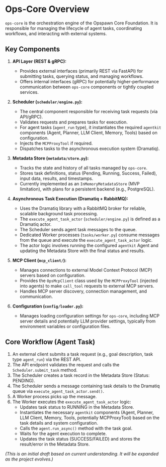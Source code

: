 # Ops-Core Overview

`ops-core` is the orchestration engine of the Opspawn Core Foundation. It is responsible for managing the lifecycle of agent tasks, coordinating workflows, and interacting with external systems.

## Key Components

1.  **API Layer (REST & gRPC):**
    -   Provides external interfaces (primarily REST via FastAPI) for submitting tasks, querying status, and managing workflows.
    -   Offers internal interfaces (gRPC) for potentially higher-performance communication between `ops-core` components or tightly coupled services.

2.  **Scheduler (`scheduler/engine.py`):**
    -   The central component responsible for receiving task requests (via API/gRPC).
    -   Validates requests and prepares tasks for execution.
    -   For agent tasks (`agent_run` type), it instantiates the required `agentkit` components (Agent, Planner, LLM Client, Memory, Tools) based on configuration.
    -   Injects the `MCPProxyTool` if required.
    -   Dispatches tasks to the asynchronous execution system (Dramatiq).

3.  **Metadata Store (`metadata/store.py`):**
    -   Tracks the state and history of all tasks managed by `ops-core`.
    -   Stores task definitions, status (Pending, Running, Success, Failed), input data, results, and timestamps.
    -   Currently implemented as an `InMemoryMetadataStore` (MVP limitation), with plans for a persistent backend (e.g., PostgreSQL).

4.  **Asynchronous Task Execution (Dramatiq + RabbitMQ):**
    -   Uses the Dramatiq library with a RabbitMQ broker for reliable, scalable background task processing.
    -   The `execute_agent_task_actor` (`scheduler/engine.py`) is defined as a Dramatiq actor.
    -   The Scheduler sends agent task messages to the queue.
    -   Dedicated Worker processes (`tasks/worker.py`) consume messages from the queue and execute the `execute_agent_task_actor` logic.
    -   The actor logic involves running the configured `agentkit` Agent and updating the Metadata Store with the final status and results.

5.  **MCP Client (`mcp_client/`):**
    -   Manages connections to external Model Context Protocol (MCP) servers based on configuration.
    -   Provides the `OpsMcpClient` class used by the `MCPProxyTool` (injected into agents) to make `call_tool` requests to external MCP servers.
    -   Handles MCP server discovery, connection management, and communication.

6.  **Configuration (`config/loader.py`):**
    -   Manages loading configuration settings for `ops-core`, including MCP server details and potentially LLM provider settings, typically from environment variables or configuration files.

## Core Workflow (Agent Task)

1.  An external client submits a task request (e.g., goal description, task type `agent_run`) via the REST API.
2.  The API endpoint validates the request and calls the `Scheduler.submit_task` method.
3.  The Scheduler creates a task record in the Metadata Store (Status: PENDING).
4.  The Scheduler sends a message containing task details to the Dramatiq queue via `execute_agent_task_actor.send()`.
5.  A Worker process picks up the message.
6.  The Worker executes the `execute_agent_task_actor` logic:
    -   Updates task status to RUNNING in the Metadata Store.
    -   Instantiates the necessary `agentkit` components (Agent, Planner, LLM Client, Memory, Tools, potentially MCPProxyTool) based on the task details and system configuration.
    -   Calls the `agent.run_async()` method with the task goal.
    -   Waits for the agent execution to complete.
    -   Updates the task status (SUCCESS/FAILED) and stores the result/error in the Metadata Store.

*(This is an initial draft based on current understanding. It will be expanded as the project evolves.)*
